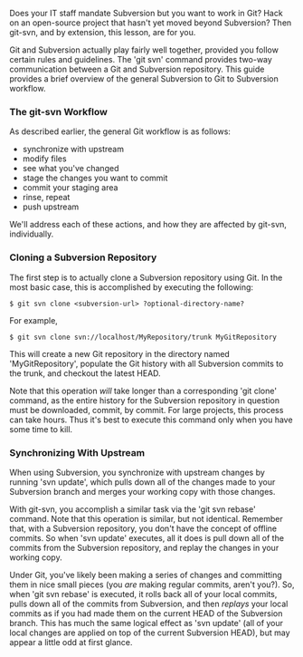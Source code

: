 Does your IT staff mandate Subversion but you want to work in Git?  Hack on an open-source project that hasn't yet moved beyond Subversion?  Then git-svn, and by extension, this lesson, are for you.

Git and Subversion actually play fairly well together, provided you follow certain rules and guidelines.  The 'git svn' command provides two-way communication between a Git and Subversion repository.  This guide provides a brief overview of the general Subversion to Git to Subversion workflow.

### The git-svn Workflow ###

As described earlier, the general Git workflow is as follows:

* synchronize with upstream
* modify files
* see what you've changed
* stage the changes you want to commit
* commit your staging area
* rinse, repeat
* push upstream 

We'll address each of these actions, and how they are affected by git-svn, individually.

### Cloning a Subversion Repository ###

The first step is to actually clone a Subversion repository using Git.  In the most basic case, this is
accomplished by executing the following:

	$ git svn clone <subversion-url> ?optional-directory-name?
	
For example,

	$ git svn clone svn://localhost/MyRepository/trunk MyGitRepository

This will create a new Git repository in the directory named 'MyGitRepository', populate the Git history with all Subversion commits to the trunk, and checkout the latest HEAD.

Note that this operation _will_ take longer than a corresponding 'git clone' command, as the entire history for the Subversion repository in question must be downloaded, commit, by commit.  For large projects, this process can take hours.  Thus it's best to execute this command only when you have some time to kill.

### Synchronizing With Upstream ###

When using Subversion, you synchronize with upstream changes by running 'svn update', which pulls down all of the changes made to your Subversion branch and merges your working copy with those changes.

With git-svn, you accomplish a similar task via the 'git svn rebase' command.  Note that this operation is similar, but not identical.  Remember that, with a Subversion repository, you don't have the concept of offline commits.  So when 'svn update' executes, all it does is pull down all of the commits from the Subversion repository, and replay the changes in your working copy.

Under Git, you've likely been making a series of changes and committing them in nice small pieces (you _are_ making regular commits, aren't you?).  So, when 'git svn rebase' is executed, it rolls back all of your local commits, pulls down all of the commits from Subversion, and then _replays_ your local commits as if you had made them on the current HEAD of the Subversion branch.  This has much the same logical effect as 'svn update' (all of your local changes are applied on top of the current Subversion HEAD), but may appear a little odd at first glance.
